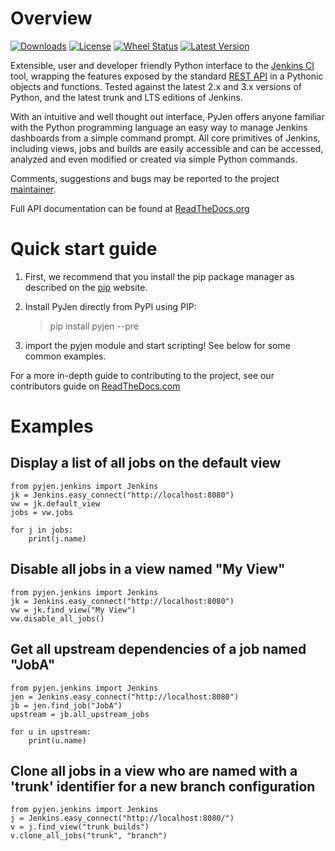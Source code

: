 <!---
This is a readme file encoded in markdown format, intended for use on the summary page for the pyjen
github project. Care should be taken to make sure the encoding is compatible with github's markdown
syntax. See this site for details:
http://daringfireball.net/projects/markdown/syntax
-->

Overview
============
[![Downloads](https://pypip.in/download/pyjen/badge.png)](https://pypi.python.org/pypi/pyjen/)
[![License](https://pypip.in/license/pyjen/badge.png)](https://pypi.python.org/pypi/pyjen/)
[![Wheel Status](https://pypip.in/wheel/pyjen/badge.png)](https://pypi.python.org/pypi/pyjen/)
[![Latest Version](https://pypip.in/version/pyjen/badge.png)](https://pypi.python.org/pypi/pyjen/)

Extensible, user and developer friendly Python interface to the [Jenkins CI](http://jenkins-ci.org/) tool, wrapping
the features exposed by the standard [REST API](https://wiki.jenkins-ci.org/display/JENKINS/Remote+access+API) in a 
Pythonic objects and functions. Tested against the latest 2.x and 3.x versions of Python, and the
latest trunk and LTS editions of Jenkins.

With an intuitive and well thought out interface, PyJen offers anyone familiar with the Python programming
language an easy way to manage Jenkins dashboards from a simple command prompt. All core primitives of Jenkins,
including views, jobs and builds are easily accessible and can be accessed, analyzed and even modified or created
via simple Python commands.

Comments, suggestions and bugs may be reported to the project [maintainer](mailto:kevin@thefriendlycoder.com).

Full API documentation can be found at [ReadTheDocs.org](http://pyjen.readthedocs.org/en/latest/)

Quick start guide
=================
1. First, we recommend that you install the pip package manager as described on the [pip](http://www.pip-installer.org/en/latest/installing.html) website.

2. Install PyJen directly from PyPI using PIP: 

    > pip install pyjen --pre

3. import the pyjen module and start scripting! See below for some common examples.

For a more in-depth guide to contributing to the project, see our contributors guide on [ReadTheDocs.com](https://pyjen.readthedocs.org/en/latest/)

Examples
====================
Display a list of all jobs on the default view
-----------------------------------------------
    from pyjen.jenkins import Jenkins
    jk = Jenkins.easy_connect("http://localhost:8080")
    vw = jk.default_view
    jobs = vw.jobs
    
    for j in jobs:
        print(j.name)
        
Disable all jobs in a view named "My View"
---------------------------------------------
    from pyjen.jenkins import Jenkins
    jk = Jenkins.easy_connect("http://localhost:8080")
    vw = jk.find_view("My View")
    vw.disable_all_jobs()
    
Get all upstream dependencies of a job named "JobA"
-----------------------------------------------------
    from pyjen.jenkins import Jenkins
    jen = Jenkins.easy_connect("http://localhost:8080")
    jb = jen.find_job("JobA")
    upstream = jb.all_upstream_jobs
    
    for u in upstream:
        print(u.name)

Clone all jobs in a view who are named with a 'trunk' identifier for a new branch configuration
------------------------------------------------------------------------------------------------
    from pyjen.jenkins import Jenkins
    j = Jenkins.easy_connect("http://localhost:8080/")
    v = j.find_view("trunk_builds")
    v.clone_all_jobs("trunk", "branch")

